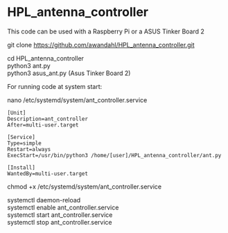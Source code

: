 # HPL_antenna_controller

This code can be used with a Raspberry Pi or a ASUS Tinker Board 2

git clone https://github.com/awandahl/HPL_antenna_controller.git    

cd HPL_antenna_controller    
python3 ant.py  
python3 asus_ant.py (Asus Tinker Board 2)    

For running code at system start:    

nano /etc/systemd/system/ant_controller.service    

```` 
[Unit]
Description=ant_controller
After=multi-user.target

[Service]
Type=simple
Restart=always
ExecStart=/usr/bin/python3 /home/[user]/HPL_antenna_controller/ant.py

[Install]
WantedBy=multi-user.target
````

chmod +x /etc/systemd/system/ant_controller.service    

systemctl daemon-reload    
systemctl enable ant_controller.service    
systemctl start ant_controller.service    
systemctl stop ant_controller.service    

